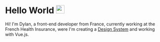 # Hello World <img src="https://user-images.githubusercontent.com/5679180/79618120-0daffb80-80be-11ea-819e-d2b0fa904d07.gif" width="27px">

Hi! I'm Dylan, a front-end developer from France, currently working at the French Health Insurance, were I'm creating a [Design System](https://github.com/assurance-maladie-digital/design-system) and working with Vue.js.
